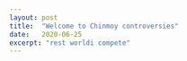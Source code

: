 ```yaml
---
layout: post
title:  "Welcome to Chinmoy controversies"
date:   2020-06-25
excerpt: "rest worldi compete"
---
```

